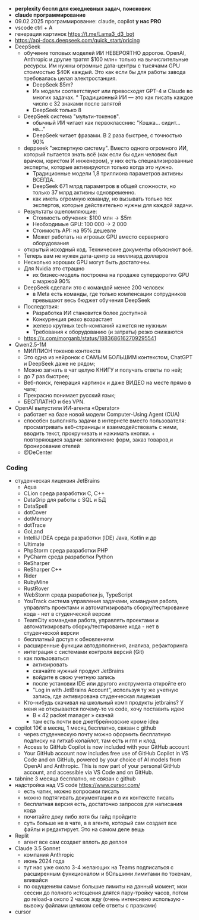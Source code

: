 * **perplexity беспл для ежедневных задач, поисковик**
* **claude программирование**
* 09.02.2025 программирование: claude, copilot **у нас PRO**
* vscode ctrl + A
* генерация картинок https://t.me/Lama3_d3_bot
* https://api-docs.deepseek.com/quick_start/pricing
* DeepSeek 
  + обучение топовых моделей ИИ НЕВЕРОЯТНО дорогое. OpenAI, Anthropic и другие тратят $100 млн+ только на вычислительные ресурсы. Им нужны огромные дата-центры с тысячами GPU стоимостью $40K каждый. Это как если бы для работы завода требовалась целая электростанция.
    - DeepSeek  $5m?
    - Их модели соответствуют или превосходят GPT-4 и Claude во многих задачах. 
  ° Традиционный ИИ — это как писать каждое число с 32 знаками после запятой
    - DeepSeek только 8 
  + DeepSeek система "мульти-токенов". 
    - обычный ИИ читает как первоклассник: "Кошка... сидит... на..."
    - DeepSeek читает фразами. В 2 раза быстрее, с точностью 90%
  + deppseek "экспертную систему". Вместо одного огромного ИИ, который пытается знать всё (как если бы один человек был врачом, юристом И инженером), у них есть специализированные эксперты, которые активируются только когда это нужно.
    - Традиционные модели 1,8 триллиона параметров активны ВСЕГДА. 
    - DeepSeek 671 млрд параметров в общей сложности, но только 37 млрд активны одновременно. 
    - как иметь огромную команду, но вызывать только тех экспертов, которые действительно нужны для каждой задачи.
  + Результаты ошеломляющие:
    - Стоимость обучения: $100 млн → $5m
    - Необходимые GPU: 100 000 → 2 000
    - Стоимость API: на 95% дешевле
    - Может работать на игровых GPU вместо серверного оборудования
  + открытый исходный код. Технические документы объясняют всё. 
  - Теперь вам не нужен дата-центр за миллиард долларов
  - Несколько хороших GPU могут быть достаточны.
  + Для Nvidia это страшно
    - их бизнес-модель построена на продаже супердорогих GPU с маржой 90%
  + DeepSeek сделали это с командой менее 200 человек
    - в Meta есть команды, где только компенсации сотрудников превышают весь бюджет обучения DeepSeek
  + Последствия:
    - Разработка ИИ становится более доступной
    - Конкуренция резко возрастает
    - железо крупных tech-компаний кажется не нужным 
    - Требования к оборудованию (и затраты) резко снижаются
  + https://x.com/morganb/status/1883686162709295541
* Qwen2.5-1M
  + МИЛЛИОН токенов контекста
  + Это одна из нейронок с САМЫМ БОЛЬШИМ контекстом, ChatGPT и DeepSeek даже не рядом;
  + Можно загнать в чат целую КНИГУ и получать ответы по ней;
  + до 7 раз быстрее;
  + Веб-поиск, генерация картинок и даже ВИДЕО на месте прямо в чате;
  + Прекрасно понимает русский язык;
  + БЕСПЛАТНО и без VPN.
* OpenAI выпустили ИИ-агента «Operator»
  + работает на базе новой модели Computer-Using Agent (CUA)
  + способен выполнять задачи в интернете вместо пользователя: просматривать веб-страницы и взаимодействовать с ними, вводить текст, прокручивать и нажимать кнопки.   + повторяющися задачи: заполнение форм, заказ товаров,и бронирование отелей
  + @DeCenter

### Coding
* студенческая лицензия JetBrains
  + Aqua
  + CLion среда разработки C, C++
  + DataGrip для работы с SQL и БД
  + DataSpell
  + dotCover
  + dotMemory
  + dotTrace
  + GoLand
  + IntelliJ IDEA среда разработки (IDE) Java, Kotlin и др  
  + Ultimate
  + PhpStorm среда разработки PHP
  + PyCharm среда разработки Python
  + ReSharper
  + ReSharper C++
  + Rider
  + RubyMine
  + RustRover
  + WebStorm среда разработки js, TypeScript
  + YouTrack система управления задачами, командная работа, управлять проектами и автоматизировать сборку/тестирование кода - нет в студенческой версии
  + TeamCity командная работа, управлять проектами и автоматизировать сборку/тестирование кода - нет в студенческой версии
  + бесплатный доступ к обновлениям
  + расширенные функции автодополнения, анализа, рефакторинга
  + интеграция с системами контроля версий (Git)
  + как пользоваться
    - активировать
    - скачайте нужный продукт JetBrains
    - войдите в свою учетную запись   
    - после установки IDE или другого инструмента откройте его
    - "Log in with JetBrains Account", используя ту же учетную запись, где активирована студенческая лицензия
  + Кто-нибудь скачивал на школьный комп продукты jetbrains? У меня не открывается почему-то vs code, хочу поставить идею
    - В « 42 packet manager » скачай
    - там есть почти все джетбрейновские кроме idea
* copilot 10€ в месяц, 1 месяц бесплатно, связан с github
  + через студенческую почту можно оформить бесплатную подписку на гитхаб копайлот, там есть и гпт и клод
  + Access to GitHub Copilot is now included with your GitHub account
  + Your GitHub account now includes free use of GitHub Copilot in VS Code and on GitHub, powered by your choice of AI models from OpenAI and Anthropic. This is now part of your personal GitHub account, and accessible via VS Code and on GitHub.
* tabnine 3 месяца бесплатно, не связан с github
* надстройка над VS code https://www.cursor.com/
  + есть чатик, можно вопросики писать
  + можно подтягивать документации и в их контексте писать
  + бесплатная версия есть, достаточно запросов для написания кода
  + почитайте доку либо хотя бы гайд пройдите
  + суть больше не в чате, а в агенте, который сам создает все файлы и редактирует. Это на самом деле вещь
* Replit
  + агент все сам создает вплоть до деплоя
* Claude 3.5 Sonnet
  + компания Anthropic
  + июнь 2024 года
  + тут нас уже около 3-4 желающих на Teams подписаться с расширенным функционалом и бОльшими лимитами по токенам, вливайся
  + по ощущениям самые большие лимиты на данный момент, мои сессии до полного истощения длятся пару-тройку часов, потом до reload-а около 2 часов жду (очень интенсивно использую - вывожу файлами целиком себе ответы с правками)
* cursor
